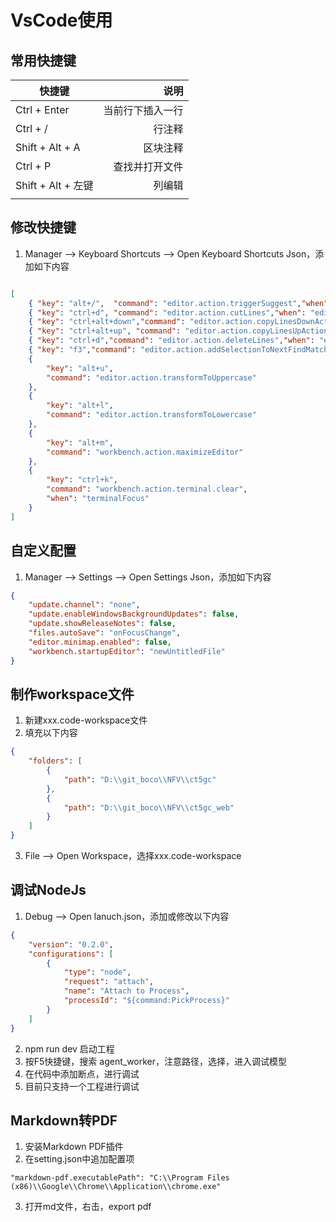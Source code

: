 # VsCode使用

## 常用快捷键
| 快捷键           | 说明                |
| -----           | -----:              |
| Ctrl + Enter    | 当前行下插入一行     |
| Ctrl + /        | 行注释              |
| Shift + Alt + A | 区块注释            |
| Ctrl + P        | 查找并打开文件       |
|Shift + Alt + 左键| 列编辑       |
|||

## 修改快捷键
1. Manager --> Keyboard Shortcuts --> Open Keyboard Shortcuts Json，添加如下内容

```JSON

[
    { "key": "alt+/",  "command": "editor.action.triggerSuggest","when": "editorTextFocus" },
    { "key": "ctrl+d", "command": "editor.action.cutLines","when": "editorTextFocus" },
    { "key": "ctrl+alt+down","command": "editor.action.copyLinesDownAction", "when": "editorTextFocus" },
    { "key": "ctrl+alt+up", "command": "editor.action.copyLinesUpAction", "when": "editorTextFocus" },
    { "key": "ctrl+d","command": "editor.action.deleteLines","when": "editorTextFocus" },
    { "key": "f3","command": "editor.action.addSelectionToNextFindMatch","when": "editorFocus"},
    {
        "key": "alt+u",
        "command": "editor.action.transformToUppercase"
    },
    {
        "key": "alt+l",
        "command": "editor.action.transformToLowercase"
    },
    {
        "key": "alt+m",
        "command": "workbench.action.maximizeEditor"
    },
    {
        "key": "ctrl+k",
        "command": "workbench.action.terminal.clear",
        "when": "terminalFocus"
    }
]
```

## 自定义配置
1. Manager --> Settings --> Open Settings Json，添加如下内容
```JSON
{
    "update.channel": "none",
    "update.enableWindowsBackgroundUpdates": false,
    "update.showReleaseNotes": false,
    "files.autoSave": "onFocusChange",
    "editor.minimap.enabled": false,
    "workbench.startupEditor": "newUntitledFile"
}
```
## 制作workspace文件
1. 新建xxx.code-workspace文件
2. 填充以下内容
```JSON
{
	"folders": [
		{
			"path": "D:\\git_boco\\NFV\\ct5gc"
		},
        {
			"path": "D:\\git_boco\\NFV\\ct5gc_web"
		}
	]
}
```
3. File --> Open Workspace，选择xxx.code-workspace

## 调试NodeJs
1. Debug --> Open lanuch.json，添加或修改以下内容
```JSON
{
    "version": "0.2.0",
    "configurations": [    
        {
            "type": "node",
            "request": "attach",
            "name": "Attach to Process",
            "processId": "${command:PickProcess}"
        }
    ]
}
```
2. npm run dev 启动工程
3. 按F5快捷键，搜索 agent_worker，注意路径，选择，进入调试模型
4. 在代码中添加断点，进行调试
5. 目前只支持一个工程进行调试

## Markdown转PDF
1. 安装Markdown PDF插件
2. 在setting.json中追加配置项
```
"markdown-pdf.executablePath": "C:\\Program Files (x86)\\Google\\Chrome\\Application\\chrome.exe"
```
3. 打开md文件，右击，export pdf